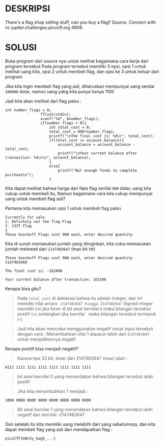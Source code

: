 # DESKRIPSI

There's a flag shop selling stuff, can you buy a flag? Source. Connect with nc jupiter.challenges.picoctf.org 4906.

#  SOLUSI

Buka program dari source nya untuk melihat bagaimana cara kerja dari program tersebut
Pada program tersebut memiliki 3 opsi, opsi 1 untuk melihat uang kita, opsi 2 untuk membeli flag, dan opsi ke 3 untuk keluar dari program

Jika kita ingin membeli flag yang asli, diharuskan mempunyai uang senilai ```100000``` dolar, namun uang yabg kita punya hanya 1100

Jadi kita akan melihat dari flag palsu :
```
int number_flags = 0;
                fflush(stdin);
                scanf("%d", &number_flags);
                if(number_flags > 0){
                    int total_cost = 0;
                    total_cost = 900*number_flags;
                    printf("\nThe final cost is: %d\n", total_cost);
                    if(total_cost <= account_balance){
                        account_balance = account_balance - total_cost;
                        printf("\nYour current balance after transaction: %d\n\n", account_balance);
                    }
                    else{
                        printf("Not enough funds to complete purchase\n");
                    }
```

Kita dapat melihat bahwa harga dari fake flag senilai ```900``` dolar, uang kita cukup untuk membeli itu, Namun bagaimana cara kita cukup mempunyai uang untuk membeli flag asli?

Pertama kita memasukan opsi 1 untuk membeli flag palsu 
```
Currently for sale
1. Defintely not the flag Flag
2. 1337 Flag
1
These knockoff Flags cost 900 each, enter desired quantity
```
Kita di suruh memasukan jumlah yang diinginkan, kita coba memasukan jumlah melewati dari ```2147483647``` (max bit int) 
```
These knockoff Flags cost 900 each, enter desired quantity
2147483468

The final cost is: -162000

Your current balance after transaction: 163100
```
Kenapa bisa gitu? 
> Pada ```total_cost``` di deklarasi bahwa itu adalah integer, dan int memiliki nilai antara ```-2147483647 hingga 2147483647```
  Signed integer memiliki ciri jika biner di bit awal bernilai `0` maka bilangan tersebut positif (+) sedangkan jika bernilai ` maka bilangan tersebut termasuk (-)

> Jadi kita akan mencoba menggunakan negatif untuk input tersebut dengan cara :
  Menambahkan nilai 1 ataupun lebih dari ```2147483647``` untuk menjadikannya negatif

Kenapa positif bisa menjadi negatif?
> Karena tipe 32 bit, biner dari 2147483647 (max) ialah :
```
0111 1111 1111 1111 1111 1111 1111 1111
```
> bit awal bernilai 0 yang menandakan bahwa bilangan tersebut ialah positif

> Jika kita menambahkan 1 menjadi :
```
1000 0000 0000 0000 0000 0000 0000 0000
```
> Bit awal bernilai 1 yang menandakan bahwa bilangan tersebut ialah negatif dan bernilai -2147483647

Dan setelah itu kita memiliki uang melebihi dari yang sebelumnya, dan kita dapat membeli flag yang asli dan mendapatkan flag :
```
picoCTF{m0n3y_bag5_...}
```

